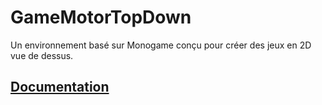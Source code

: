# GameMotorTopDown
Un environnement basé sur Monogame conçu pour créer des jeux en 2D vue de dessus. 
## [Documentation](https://docs.google.com/document/d/1MxcK5GptbaimHiDBPRaO6LyHuBXkT2p2xKwirLxS8Fc/edit?usp=sharing)
